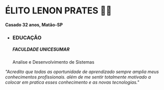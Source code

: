 # ÉLITO LENON PRATES :man_in_tuxedo:



#### Casado 32 anos, Matão-SP



- ### EDUCAÇÃO

  ##### FACULDADE UNICESUMAR

  Analise e Desenvolvimento de Sistemas



*"Acredito que todas as oportunidade de aprendizado sempre amplia meus conhecimentos profissionais. além de me sentir totalmente motivado a colocar em pratica esses conhecimento e as novas tecnologias."*